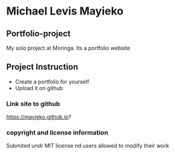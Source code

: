 # Michael Levis Mayieko
## Portfolio-project
My solo project at Moringa. Its a portfolio website
## Project Instruction

* Create a portfolio for yourself
* Upload it on github
### Link site to github
https://mayieko.github.io?
### copyright and license information
Submited undr MIT license nd users allowed to modify their work
